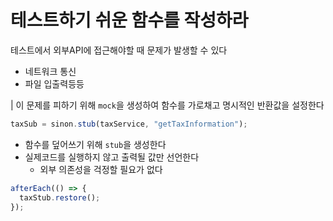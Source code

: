 # 테스트하기 쉬운 함수를 작성하라

테스트에서 외부API에 접근해야할 때 문제가 발생할 수 있다

- 네트워크 통신
- 파일 입출력등등

| 이 문제를 피하기 위해 `mock`을 생성하여 함수를 가로채고 명시적인 반환값을 설정한다

```js
taxSub = sinon.stub(taxService, "getTaxInformation");
```

- 함수를 덮어쓰기 위해 `stub`을 생성한다
- 실제코드를 실행하지 않고 출력될 값만 선언한다
  - 외부 의존성을 걱정할 필요가 없다

```js
afterEach(() => {
  taxStub.restore();
});
```
